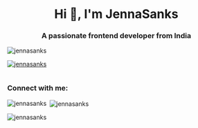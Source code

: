 <h1 align="center">Hi 👋, I'm JennaSanks</h1>
<h3 align="center">A passionate frontend developer from India</h3>

<p align="left"> <img src="https://komarev.com/ghpvc/?username=jennasanks&label=Profile%20views&color=0e75b6&style=flat" alt="jennasanks" /> </p>

<p align="left"> <a href="https://github.com/ryo-ma/github-profile-trophy"><img src="https://github-profile-trophy.vercel.app/?username=jennasanks" alt="jennasanks" /></a> </p>

<p align="left"> <a href="https://twitter.com/" target="blank"><img src="https://img.shields.io/twitter/follow/?logo=twitter&style=for-the-badge" alt="" /></a> </p>

<h3 align="left">Connect with me:</h3>
<p align="left">
</p>

<p><img align="left" src="https://github-readme-stats.vercel.app/api/top-langs?username=jennasanks&show_icons=true&locale=en&layout=compact" alt="jennasanks" /></p>

<p>&nbsp;<img align="center" src="https://github-readme-stats.vercel.app/api?username=jennasanks&show_icons=true&locale=en" alt="jennasanks" /></p>

<p><img align="center" src="https://github-readme-streak-stats.herokuapp.com/?user=jennasanks&" alt="jennasanks" /></p>
